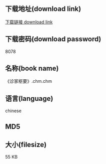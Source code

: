 ## 下载地址(download link)
[下载链接 download link](https://tutu365.netlify.app/?s=%E3%80%8A%E8%AF%8A%E5%AE%B6%E6%9E%A2%E8%A6%81%E3%80%8B.chm)

## 下载密码(download password)
8078

## 名称(book name)
《诊家枢要》.chm.chm

## 语言(language)
chinese

## MD5


## 大小(filesize)
55 KB
